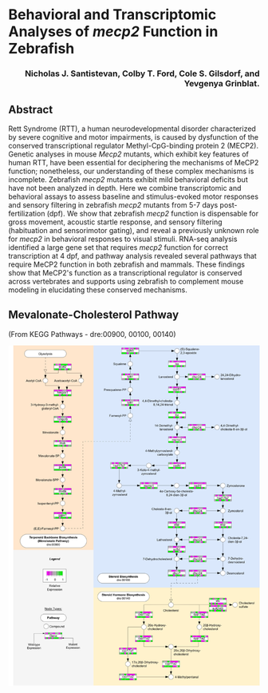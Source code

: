 # Behavioral and Transcriptomic Analyses of _mecp2_ Function in Zebrafish

<h3 align="right">Nicholas J. Santistevan, Colby T. Ford, Cole S. Gilsdorf, and Yevgenya Grinblat.</h3>

## Abstract

Rett Syndrome (RTT), a human neurodevelopmental disorder characterized by severe cognitive and motor impairments, is caused by dysfunction of the conserved transcriptional regulator Methyl-CpG-binding protein 2 (MECP2). Genetic analyses in mouse *Mecp2* mutants, which exhibit key features of human RTT, have been essential for deciphering the mechanisms of MeCP2 function; nonetheless, our understanding of these complex mechanisms is incomplete. Zebrafish *mecp2* mutants exhibit mild behavioral deficits but have not been analyzed in depth. Here we combine transcriptomic and behavioral assays to assess baseline and stimulus-evoked motor responses and sensory filtering in zebrafish *mecp2* mutants from 5-7 days post-fertilization (dpf). We show that zebrafish *mecp2* function is dispensable for gross movement, acoustic startle response, and sensory filtering (habituation and sensorimotor gating), and reveal a previously unknown role for *mecp2* in behavioral responses to visual stimuli. RNA-seq analysis identified a large gene set that requires *mecp2* function for correct transcription at 4 dpf, and pathway analysis revealed several pathways that require MeCP2 function in both zebrafish and mammals. These findings show that MeCP2's function as a transcriptional regulator is conserved across vertebrates and supports using zebrafish to complement mouse modeling in elucidating these conserved mechanisms.

## Mevalonate-Cholesterol Pathway
(From KEGG Pathways - dre:00900, 00100, 00140)

![](figures/Drerio_MECP2_CholesterolPathway.drawio.png)

